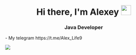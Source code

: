 <h1 align="center">Hi there, I'm Alexey</a> 
<img src="https://github.com/blackcater/blackcater/raw/main/images/Hi.gif" height="32"/></h1>
<h3 align="center">Java Developer</h3>
- My telegram https://t.me/Alex_Life9

![](https://komarev.com/ghpvc/?username=alexlife9)
